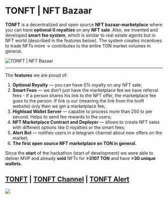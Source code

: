 # TONFT | NFT Bazaar 

**TONFT** is a decentralized and open source **NFT bazaar-marketplace** where you can have **optional 0 royalties** on any **NFT sale**. Also, we invented and developed **smart fee system**, which is similar to real estate agents but in NFT world (described in the features below). The system creates incentives to trade NFTs more → contributes to the entire TON market volumes in general.

![TONFT | NFT Bazaar](https://telegra.ph/file/8d9bb639a903e124cb802.png)

---

The **features** we are proud of: 

1. **Optional Royalty** — you can have 0% royalty on any NFT sale;
2. **Smart Fees** — we don’t just have the marketplace fee we have referral fees - If a person shares his link to the NFT offer, the marketplace fee goes to the person. If link is our (meaning the link from the tonft website) only then we get a marketplace fee;
3. **Highload Wallet Server** — capable to process more than 250 tx per second. Helps to send fee rewards to the users;
4. **NFT Marketplace Contract and Deployer** — allows to create NFT sales with different options like 0 royalties or the smart fees;
5. ************************Alert Bot************************ — notifies users in a telegram channel about new offers on the market;
6. ********************The first open source NFT marketplace on TON in general.********************

Since the **start** of the hackathon (start of development) we were able to deliver MVP and already **sold** NFTs for **>3107 TON** and have **>30 unique wallets.**

## [TONFT](https://tonft.app/) | [TONFT Channel](https://t.me/tonftapp) | [TONFT Alert](https://t.me/tonftalert)

![](https://telegra.ph/file/4c3fab2cb8ad9ccdd0801.png)
